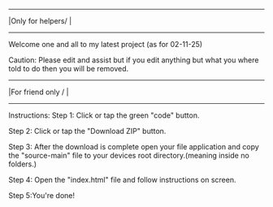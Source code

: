 ______________________________________________________________________________________________________________________
|Only for helpers\/                                                                                                  |
______________________________________________________________________________________________________________________
Welcome one and all to my latest project
(as for 02-11-25)

Caution: Please edit and assist but if you edit anything but what you where told to do then you will be removed.
____________________________________________________________________________________________________________________________________________________________________________________________________________________________________________
|For friend only \/                                                                                                  |
____________________________________________________________________________________________________________________________________________________________________________________________________________________________________________
Instructions:
Step 1: Click or tap the green "code" button.

Step 2: Click or tap the "Download ZIP" button.

Step 3: After the download is complete open your file application and copy the "source-main" file to your devices root directory.(meaning inside no folders.)

Step 4: Open the "index.html" file and follow instructions on screen.

Step 5:You're done!
